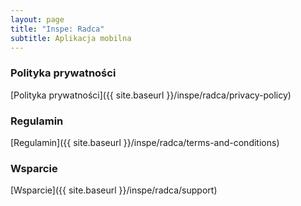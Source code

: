 ```yaml
---
layout: page
title: "Inspe: Radca"
subtitle: Aplikacja mobilna
---
```



### Polityka prywatności

[Polityka prywatności]({{ site.baseurl }}/inspe/radca/privacy-policy)

### Regulamin

[Regulamin]({{ site.baseurl }}/inspe/radca/terms-and-conditions)

### Wsparcie

[Wsparcie]({{ site.baseurl }}/inspe/radca/support)